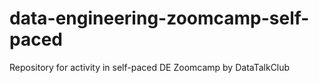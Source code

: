 # data-engineering-zoomcamp-self-paced
 Repository for activity in self-paced DE Zoomcamp by DataTalkClub 
